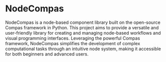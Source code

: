 # NodeCompas

NodeCompas is a node-based component library built on the open-source Compas framework in Python. This project aims to provide a versatile and user-friendly library for creating and managing node-based workflows and visual programming interfaces. Leveraging the powerful Compas framework, NodeCompas simplifies the development of complex computational tasks through an intuitive node system, making it accessible for both beginners and advanced users.

